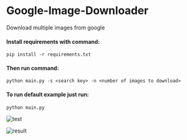 # Google-Image-Downloader
Download multiple images from google

#### Install requirements with command:
``pip install -r requirements.txt``
#### Then run command:
``python main.py -s <search key> -n <number of images to download>``
#### To run default example just run:
``python main.py``

![test](https://github.com/IsekaiCode/Google-Image-Downloader/assets/109307799/4c18b663-910a-41cc-94f0-36dae86c315b)

![result](https://github.com/IsekaiCode/Google-Image-Downloader/assets/109307799/ad379c21-ad23-43db-92e8-eb14f6cd2ccb)
